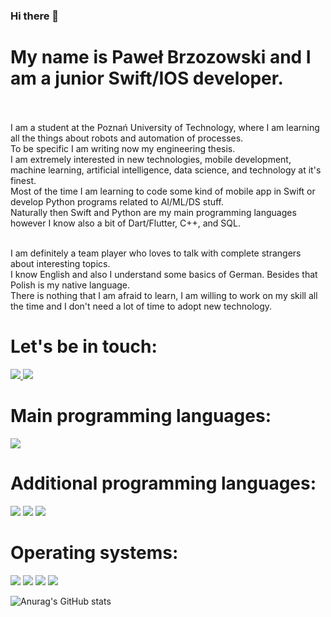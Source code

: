 ### Hi there 👋

# My name is Paweł Brzozowski and I am a junior Swift/IOS developer. </br> <br>
I am a student at the Poznań University of Technology, where I am learning all the things about robots and automation of processes. </br> 
To be specific I am writing now my engineering thesis. </br>
I am extremely interested in new technologies, mobile development, machine learning, artificial intelligence, data science, and technology at it's finest. </br>
Most of the time I am learning to code some kind of mobile app in Swift or develop Python programs related to AI/ML/DS stuff. </br>
Naturally then Swift and Python are my main programming languages however I know also a bit of Dart/Flutter, C++, and SQL. </br> </br>

I am definitely a team player who loves to talk with complete strangers about interesting topics. </br>
I know English and also I understand some basics of German. Besides that Polish is my native language. </br>
There is nothing that I am afraid to learn, I am willing to work on my skill all the time and I don't need a lot of time to adopt new technology. </br>

# Let's be in touch: </br>
<a href="mailto:pawelbrzozowskigplus@gmail.com" > <img src="https://img.shields.io/badge/Gmail-D14836?style=for-the-badge&logo=gmail&logoColor=white" /> </a>
<a href=https://www.linkedin.com/in/pawe%C5%82-brzozowski-7bb636219/ > <img src="https://img.shields.io/badge/LinkedIn-0077B5?style=for-the-badge&logo=linkedin&logoColor=white" /> </a>

# Main programming languages: </br>
<img src="https://img.shields.io/badge/Swift-FA7343?style=for-the-badge&logo=swift&logoColor=white" />

# Additional programming languages: </br>
<img src="{https://img.shields.io/badge/Python-3776AB?style=for-the-badge&logo=python&logoColor=white" />
<img src="https://img.shields.io/badge/Flutter-02569B?style=for-the-badge&logo=flutter&logoColor=white" />
<img src="https://img.shields.io/badge/C%2B%2B-00599C?style=for-the-badge&logo=c%2B%2B&logoColor=white" />

# Operating systems: </br>
<img src="https://img.shields.io/badge/mac%20os-000000?style=for-the-badge&logo=apple&logoColor=white" />
<img src="https://img.shields.io/badge/iOS-000000?style=for-the-badge&logo=ios&logoColor=white" />
<img src="https://img.shields.io/badge/Windows-0078D6?style=for-the-badge&logo=windows&logoColor=white" />
<img src="https://img.shields.io/badge/Linux-FCC624?style=for-the-badge&logo=linux&logoColor=black" />
 
![Anurag's GitHub stats](https://github-readme-stats.vercel.app/api?username=anuraghazra&bg_color=30,e96443,904e95&title_color=fff&text_color=fff)

